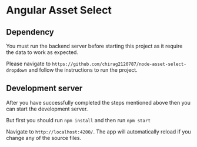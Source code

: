 # Angular Asset Select


## Dependency

You must run the backend server before starting this project as it require the data to work as expected.

Please navigate to `https://github.com/chirag2120787/node-asset-select-dropdown` and follow the instructions to run the project.




## Development server

After you have successfully completed the steps mentioned above then you can start the development server.

But first you should run ` npm install ` and then run `npm start`

Navigate to `http://localhost:4200/`. The app will automatically reload if you change any of the source files.
